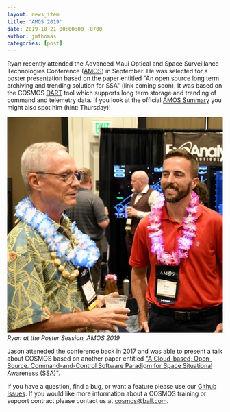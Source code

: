 ```yaml
---
layout: news_item
title: 'AMOS 2019'
date: 2019-10-21 00:00:00 -0700
author: jmthomas
categories: [post]
---
```


Ryan recently attended the Advanced Maui Optical and Space Surveillance Technologies Conference ([AMOS](https://amostech.com/)) in September. He was selected for a poster presentation based on the paper entitled "An open source long term archiving and trending solution for SSA" (link coming soon). It was based on the COSMOS [DART](/docs/dart_overview/) tool which supports long term storage and trending of command and telemetry data. If you look at the official [AMOS Summary](/assets/RPT_2019_AMOS_SUMMARY.pdf) you might also spot him (hint: Thursday)!

![Ryan at AMOS](/img/2019_10_21_ryan_amos.jpg)<br/>
*Ryan at the Poster Session, AMOS 2019*

Jason atteneded the conference back in 2017 and was able to present a talk about COSMOS based on another paper entitled ["A Cloud-based, Open-Source, Command-and-Control Software Paradigm for Space Situational Awareness (SSA)"](/assets/2017_AMOS_Paper.pdf).

If you have a question, find a bug, or want a feature please use our [Github Issues](https://github.com/BallAerospace/COSMOS/issues). If you would like more information about a COSMOS training or support contract please contact us at <cosmos@ball.com>.
